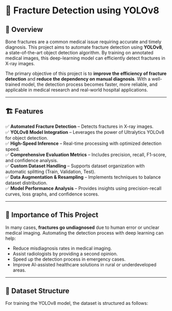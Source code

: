 # 🦴 Fracture Detection using YOLOv8  

## 📌 Overview  
Bone fractures are a common medical issue requiring accurate and timely diagnosis. This project aims to automate fracture detection using **YOLOv8**, a state-of-the-art object detection algorithm. By training on annotated medical images, this deep-learning model can efficiently detect fractures in X-ray images.  

The primary objective of this project is to **improve the efficiency of fracture detection** and **reduce the dependency on manual diagnosis**. With a well-trained model, the detection process becomes faster, more reliable, and applicable in medical research and real-world hospital applications.  

---

## 🏗 Features  
✅ **Automated Fracture Detection** – Detects fractures in X-ray images.  
✅ **YOLOv8 Model Integration** – Leverages the power of Ultralytics YOLOv8 for object detection.  
✅ **High-Speed Inference** – Real-time processing with optimized detection speed.  
✅ **Comprehensive Evaluation Metrics** – Includes precision, recall, F1-score, and confidence analysis.  
✅ **Custom Dataset Handling** – Supports dataset organization with automatic splitting (Train, Validation, Test).  
✅ **Data Augmentation & Resampling** – Implements techniques to balance dataset distribution.  
✅ **Model Performance Analysis** – Provides insights using precision-recall curves, loss graphs, and confidence scores.  

---

## 🏥 Importance of This Project  
In many cases, **fractures go undiagnosed** due to human error or unclear medical imaging. Automating the detection process with deep learning can help:  
- Reduce misdiagnosis rates in medical imaging.  
- Assist radiologists by providing a second opinion.  
- Speed up the detection process in emergency cases.  
- Improve AI-assisted healthcare solutions in rural or underdeveloped areas.  

---

## 📂 Dataset Structure  
For training the YOLOv8 model, the dataset is structured as follows:  
